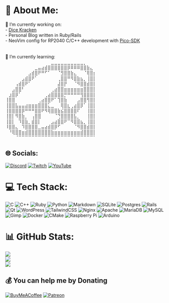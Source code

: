 # 💫 About Me:
🔭 I’m currently working on: <br>- [Dice Kracken](https://github.com/LostinTimeandspaceYT/DiceKracken/tree/master/v0.2)<br>- Personal Blog written in Ruby/Rails<br>- NeoVim config for RP2040 C/C++ development with [Pico-SDK](https://github.com/raspberrypi/pico-sdk)<br><br><br>🌱 I’m currently learning:<br>⠀⠀⠀⠀⠀⠀⠀⠀⠀⠀⠀⠀⠀⠀⣀⣀⣀⣀⣀⣀⣀⣀⣀⣀⡀⠀⠀⠀<br>⠀⠀⠀⠀⠀⠀⠀⠀⠀⣀⣤⣴⣾⣿⣿⣿⣿⣿⣿⡿⠿⠿⠿⣿⣿⣷⣄⠀<br>⠀⠀⠀⠀⠀⠀⠀⣠⣾⣿⠟⠛⠋⠁⠀⠀⠈⣻⣿⣿⣷⣄⠀⠀⠈⢿⣿⡆<br>⠀⠀⠀⠀⠀⣠⣾⣿⠟⠁⠀⠀⠀⠀⠀⠀⢀⣿⣿⠛⠻⣿⣷⣦⡀⢸⣿⡇<br>⠀⠀⠀⢠⣾⣿⠟⠁⠀⠀⠀⠀⠀⠀⠀⠀⣼⣿⡟⠀⠀⠈⠻⣿⣿⣾⣿⡇<br>⠀⠀⣠⣿⣿⠃⠀⠀⠀⠀⠀⠀⠀⠀⢀⣴⣿⣿⣶⣶⣶⣶⣶⣶⣿⣿⣿⡇<br>⠀⣰⣿⡿⠁⠀⠀⠀⠀⠀⠀⠀⢀⣴⣿⣿⣿⣿⡛⠛⠛⠛⠛⢻⣿⣿⣿⡇<br>⢸⣿⣿⠀⠀⠀⠀⠀⠀⠀⢀⣴⣿⣿⠟⠁⢹⣿⣷⠀⠀⠀⣠⣿⣿⢻⣿⡇<br>⢸⣿⣿⣧⣤⣤⣴⣶⣶⣶⣿⣿⣿⣅⣀⠀⠀⢿⣿⣆⢀⣴⣿⡿⠁⢸⣿⡇<br>⢸⣿⣿⣿⣿⡿⠛⠛⠛⣿⣿⠟⠻⢿⣿⣿⣷⣮⣿⣿⣿⣿⠏⠀⠀⢸⣿⡇<br>⢸⣿⡇⠻⣿⣷⡀⠀⢠⣿⣿⠀⠀⠀⠀⠈⢙⣿⣿⣿⣿⣧⡀⠀⠀⢸⣿⡇<br>⢸⣿⡇⠀⠹⣿⣷⡀⣾⣿⡇⠀⠀⠀⣠⣴⣿⣿⠟⠉⠻⣿⣿⣦⡀⢸⣿⡇<br>⠸⣿⣿⣄⠀⠹⣿⣿⣿⣿⣀⣤⣴⣾⣿⡿⠋⠀⠀⠀⠀⠈⠻⣿⣿⣾⣿⡇<br>⠀⠘⢿⣿⣿⣶⣾⣿⣿⣿⣿⣿⣿⣿⣷⣶⣶⣶⣶⣶⣶⣶⣶⣾⣿⣿⣿⡇<br>⠀⠀⠀⠈⠉⠉⠉⠉⠉⠉⠉⠉⠉⠉⠉⠉⠉⠉⠉⠉⠉⠉⠉⠉⠉⠉⠉⠁<br>


## 🌐 Socials:
[![Discord](https://img.shields.io/badge/Discord-%237289DA.svg?logo=discord&logoColor=white)](https://discord.gg/twAzPsg) [![Twitch](https://img.shields.io/badge/Twitch-%239146FF.svg?logo=Twitch&logoColor=white)](https://twitch.tv/TheGreatOldOnesGaming) [![YouTube](https://img.shields.io/badge/YouTube-%23FF0000.svg?logo=YouTube&logoColor=white)](https://youtube.com/@@TheGreatOldOnesGaming) 

# 💻 Tech Stack:
![C](https://img.shields.io/badge/c-%2300599C.svg?style=for-the-badge&logo=c&logoColor=white) ![C++](https://img.shields.io/badge/c++-%2300599C.svg?style=for-the-badge&logo=c%2B%2B&logoColor=white) ![Ruby](https://img.shields.io/badge/ruby-%23CC342D.svg?style=for-the-badge&logo=ruby&logoColor=white) ![Python](https://img.shields.io/badge/python-3670A0?style=for-the-badge&logo=python&logoColor=ffdd54) ![Markdown](https://img.shields.io/badge/markdown-%23000000.svg?style=for-the-badge&logo=markdown&logoColor=white) ![SQLite](https://img.shields.io/badge/sqlite-%2307405e.svg?style=for-the-badge&logo=sqlite&logoColor=white) ![Postgres](https://img.shields.io/badge/postgres-%23316192.svg?style=for-the-badge&logo=postgresql&logoColor=white) ![Rails](https://img.shields.io/badge/rails-%23CC0000.svg?style=for-the-badge&logo=ruby-on-rails&logoColor=white) ![Qt](https://img.shields.io/badge/Qt-%23217346.svg?style=for-the-badge&logo=Qt&logoColor=white) ![WordPress](https://img.shields.io/badge/WordPress-%23117AC9.svg?style=for-the-badge&logo=WordPress&logoColor=white) ![TailwindCSS](https://img.shields.io/badge/tailwindcss-%2338B2AC.svg?style=for-the-badge&logo=tailwind-css&logoColor=white) ![Nginx](https://img.shields.io/badge/nginx-%23009639.svg?style=for-the-badge&logo=nginx&logoColor=white) ![Apache](https://img.shields.io/badge/apache-%23D42029.svg?style=for-the-badge&logo=apache&logoColor=white) ![MariaDB](https://img.shields.io/badge/MariaDB-003545?style=for-the-badge&logo=mariadb&logoColor=white) ![MySQL](https://img.shields.io/badge/mysql-%2300000f.svg?style=for-the-badge&logo=mysql&logoColor=white) ![Gimp](https://img.shields.io/badge/Gimp-657D8B?style=for-the-badge&logo=gimp&logoColor=FFFFFF) ![Docker](https://img.shields.io/badge/docker-%230db7ed.svg?style=for-the-badge&logo=docker&logoColor=white) ![CMake](https://img.shields.io/badge/CMake-%23008FBA.svg?style=for-the-badge&logo=cmake&logoColor=white) ![Raspberry Pi](https://img.shields.io/badge/-RaspberryPi-C51A4A?style=for-the-badge&logo=Raspberry-Pi) ![Arduino](https://img.shields.io/badge/-Arduino-00979D?style=for-the-badge&logo=Arduino&logoColor=white)
# 📊 GitHub Stats:
![](https://github-readme-stats.vercel.app/api?username=LostinTimeandspaceYT&theme=shades-of-purple&hide_border=false&include_all_commits=false&count_private=false)<br/>
![](https://github-readme-streak-stats.herokuapp.com/?user=LostinTimeandspaceYT&theme=shades-of-purple&hide_border=false)<br/>
![](https://github-readme-stats.vercel.app/api/top-langs/?username=LostinTimeandspaceYT&theme=shades-of-purple&hide_border=false&include_all_commits=false&count_private=false&layout=compact)

  ## 💰 You can help me by Donating
  [![BuyMeACoffee](https://img.shields.io/badge/Buy%20Me%20a%20Coffee-ffdd00?style=for-the-badge&logo=buy-me-a-coffee&logoColor=black)](https://buymeacoffee.com/lostintimeandspace) [![Patreon](https://img.shields.io/badge/Patreon-F96854?style=for-the-badge&logo=patreon&logoColor=white)](https://patreon.com/TheGreatOldOnesGaming) 

  
<!-- Proudly created with GPRM ( https://gprm.itsvg.in ) -->
